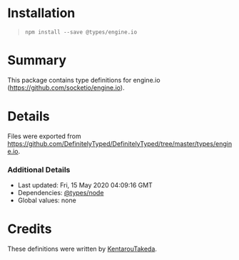 # Installation
> `npm install --save @types/engine.io`

# Summary
This package contains type definitions for engine.io (https://github.com/socketio/engine.io).

# Details
Files were exported from https://github.com/DefinitelyTyped/DefinitelyTyped/tree/master/types/engine.io.

### Additional Details
 * Last updated: Fri, 15 May 2020 04:09:16 GMT
 * Dependencies: [@types/node](https://npmjs.com/package/@types/node)
 * Global values: none

# Credits
These definitions were written by [KentarouTakeda](https://github.com/KentarouTakeda).
